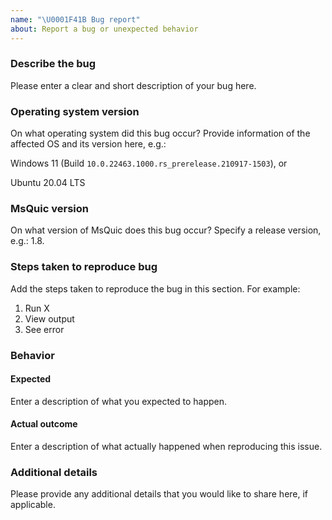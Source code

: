 ```yaml
---
name: "\U0001F41B Bug report"
about: Report a bug or unexpected behavior
---
```


### Describe the bug
Please enter a clear and short description of your bug here.

### Operating system version
On what operating system did this bug occur? Provide information of the affected OS and its version here, e.g.:

Windows 11 (Build `10.0.22463.1000.rs_prerelease.210917-1503`), or

Ubuntu 20.04 LTS

### MsQuic version
On what version of MsQuic does this bug occur? Specify a release version, e.g.: 1.8.

### Steps taken to reproduce bug
Add the steps taken to reproduce the bug in this section. For example:

1. Run X
2. View output
3. See error

### Behavior
#### Expected
Enter a description of what you expected to happen.

#### Actual outcome
Enter a description of what actually happened when reproducing this issue.

### Additional details
Please provide any additional details that you would like to share here, if applicable.

